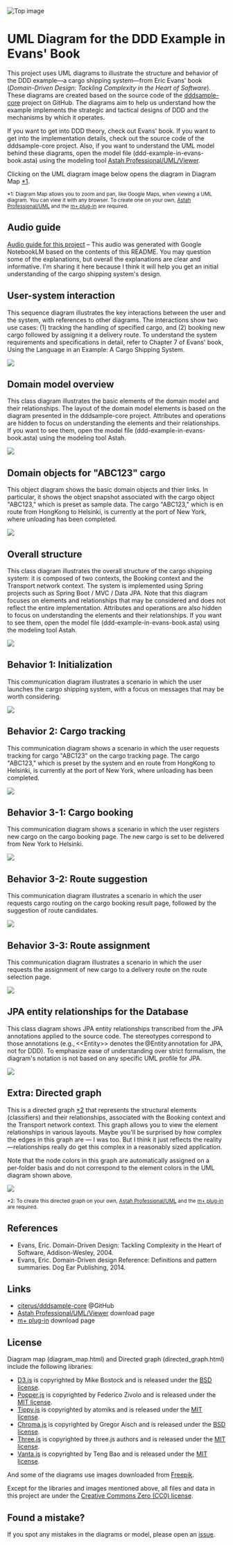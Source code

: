 <img src="./top_image.png" title="Top image" />

# UML Diagram for the DDD Example in Evans' Book

This project uses UML diagrams to illustrate the structure and behavior of the DDD example—a cargo shipping system—from Eric Evans' book (*Domain-Driven Design: Tackling Complexity in the Heart of Software*). These diagrams are created based on the source code of the [dddsample-core](https://github.com/citerus/dddsample-core) project on GitHub. The diagrams aim to help us understand how the example implements the strategic and tactical designs of DDD and the mechanisms by which it operates.  

If you want to get into DDD theory, check out Evans' book. If you want to get into the implementation details, check out the source code of the dddsample-core project. Also, if you want to understand the UML model behind these diagrams, open the model file (ddd-example-in-evans-book.asta) using the modeling tool [Astah Professional/UML/Viewer](https://astah.net/download).  

Clicking on the UML diagram image below opens the diagram in Diagram Map [*1](#footnote1).

<sub><a id="footnote1">*1</a>: Diagram Map allows you to zoom and pan, like Google Maps, when viewing a UML diagram. You can view it with any browser. To create one on your own, [Astah Professional/UML](https://astah.net/download) and the [m+ plug-in](https://sites.google.com/view/m-plus-plugin/download) are required.</sub>


## Audio guide

[Audio guide for this project](https://takaakit.github.io/uml-diagram-for-ddd-example-in-evans-book/audio/audio_guide.wav) – This audio was generated with Google NotebookLM based on the contents of this README. You may question some of the explanations, but overall the explanations are clear and informative. I'm sharing it here because I think it will help you get an initial understanding of the cargo shipping system's design.


## User-system interaction
This sequence diagram illustrates the key interactions between the user and the system, with references to other diagrams. The interactions show two use cases: (1) tracking the handling of specified cargo, and (2) booking new cargo followed by assigning it a delivery route. To understand the system requirements and specifications in detail, refer to Chapter 7 of Evans' book, Using the Language in an Example: A Cargo Shipping System.

<a href="https://takaakit.github.io/uml-diagram-for-ddd-example-in-evans-book/uml_diagram/User-system interaction/diagram_map.html?highlight=0" title="User-system interaction"><img src="./uml_diagram/User-system interaction/diagram_map.svg" /></a>


## Domain model overview
This class diagram illustrates the basic elements of the domain model and their relationships. The layout of the domain model elements is based on the diagram presented in the dddsample-core project. Attributes and operations are hidden to focus on understanding the elements and their relationships. If you want to see them, open the model file (ddd-example-in-evans-book.asta) using the modeling tool Astah.

<a href="https://takaakit.github.io/uml-diagram-for-ddd-example-in-evans-book/uml_diagram/Domain model overview/diagram_map.html?highlight=0" title="Domain model overview"><img src="./uml_diagram/Domain model overview/diagram_map.svg" /></a>


## Domain objects for "ABC123" cargo
This object diagram shows the basic domain objects and thier links. In particular, it shows the object snapshot associated with the cargo object "ABC123," which is preset as sample data. The cargo "ABC123," which is en route from HongKong to Helsinki, is currently at the port of New York, where unloading has been completed.

<a href="https://takaakit.github.io/uml-diagram-for-ddd-example-in-evans-book/uml_diagram/Domain objects for ABC123 cargo/diagram_map.html?highlight=0" title="Domain objects for ABC123 cargo"><img src="./uml_diagram/Domain objects for ABC123 cargo/diagram_map.svg" /></a>


## Overall structure
This class diagram illustrates the overall structure of the cargo shipping system: it is composed of two contexts, the Booking context and the Transport network context. The system is implemented using Spring projects such as Spring Boot / MVC / Data JPA. Note that this diagram focuses on elements and relationships that may be considered and does not reflect the entire implementation. Attributes and operations are also hidden to focus on understanding the elements and their relationships. If you want to see them, open the model file (ddd-example-in-evans-book.asta) using the modeling tool Astah.

<a href="https://takaakit.github.io/uml-diagram-for-ddd-example-in-evans-book/uml_diagram/Overall structure/diagram_map.html?highlight=0" title="Overall structure"><img src="./uml_diagram/Overall structure/diagram_map.svg" /></a>


## Behavior 1: Initialization
This communication diagram illustrates a scenario in which the user launches the cargo shipping system, with a focus on messages that may be worth considering.

<a href="https://takaakit.github.io/uml-diagram-for-ddd-example-in-evans-book/uml_diagram/Behavior 1 Initialization/diagram_map.html?highlight=0" title="Behavior 1: Initialization"><img src="./uml_diagram/Behavior 1 Initialization/diagram_map.svg" /></a>


## Behavior 2: Cargo tracking
This communication diagram shows a scenario in which the user requests tracking for cargo "ABC123" on the cargo tracking page. The cargo "ABC123," which is preset by the system and en route from HongKong to Helsinki, is currently at the port of New York, where unloading has been completed.

<a href="https://takaakit.github.io/uml-diagram-for-ddd-example-in-evans-book/uml_diagram/Behavior 2 Cargo tracking/diagram_map.html?highlight=0" title="Behavior 2: Cargo tracking"><img src="./uml_diagram/Behavior 2 Cargo tracking/diagram_map.svg" /></a>


## Behavior 3-1: Cargo booking
This communication diagram shows a scenario in which the user registers new cargo on the cargo booking page. The new cargo is set to be delivered from New York to Helsinki.

<a href="https://takaakit.github.io/uml-diagram-for-ddd-example-in-evans-book/uml_diagram/Behavior 3-1 Cargo booking/diagram_map.html?highlight=0" title="Behavior 3-1: Cargo booking"><img src="./uml_diagram/Behavior 3-1 Cargo booking/diagram_map.svg" /></a>


## Behavior 3-2: Route suggestion
This communication diagram illustrates a scenario in which the user requests cargo routing on the cargo booking result page, followed by the suggestion of route candidates.

<a href="https://takaakit.github.io/uml-diagram-for-ddd-example-in-evans-book/uml_diagram/Behavior 3-2 Route suggestion/diagram_map.html?highlight=0" title="Behavior 3-2: Route suggestion"><img src="./uml_diagram/Behavior 3-2 Route suggestion/diagram_map.svg" /></a>


## Behavior 3-3: Route assignment
This communication diagram illustrates a scenario in which the user requests the assignment of new cargo to a delivery route on the route selection page.

<a href="https://takaakit.github.io/uml-diagram-for-ddd-example-in-evans-book/uml_diagram/Behavior 3-3 Route assignment/diagram_map.html?highlight=0" title="Behavior 3-3: Route assignment"><img src="./uml_diagram/Behavior 3-3 Route assignment/diagram_map.svg" /></a>


## JPA entity relationships for the Database
This class diagram shows JPA entity relationships transcribed from the JPA annotations applied to the source code. The stereotypes correspond to those annotations (e.g., \<\<Entity\>\> denotes the @Entity annotation for JPA, not for DDD). To emphasize ease of understanding over strict formalism, the diagram's notation is not based on any specific UML profile for JPA.

<a href="https://takaakit.github.io/uml-diagram-for-ddd-example-in-evans-book/uml_diagram/JPA entity relationships for the Database/diagram_map.html?highlight=0" title="JPA entity relationships for the Database"><img src="./uml_diagram/JPA entity relationships for the Database/diagram_map.svg" /></a>


## Extra: Directed graph
This is a directed graph [*2](#footnote2) that represents the structural elements (classifiers) and their relationships, associated with the Booking context and the Transport network context. This graph allows you to view the element relationships in various layouts. Maybe you'll be surprised by how complex the edges in this graph are — I was too. But I think it just reflects the reality—relationships really do get this complex in a reasonably sized application.

Note that the node colors in this graph are automatically assigned on a per‑folder basis and do not correspond to the element colors in the UML diagram shown above.

<a href="https://takaakit.github.io/uml-diagram-for-ddd-example-in-evans-book/directed_graph/directed_graph.html" title="Directed graph of structural elements and their relationships"><img src="./directed_graph/directed_graph.jpg" /></a>

<sub><a id="footnote2">*2</a>: To create this directed graph on your own, [Astah Professional/UML](https://astah.net/download) and the [m+ plug-in](https://sites.google.com/view/m-plus-plugin/download) are required.</sub>


## References
* Evans, Eric. Domain-Driven Design: Tackling Complexity in the Heart of Software, Addison-Wesley, 2004.
* Evans, Eric. Domain-Driven design Reference: Definitions and pattern summaries. Dog Ear Publishing, 2014.


## Links
* [citerus/dddsample-core](https://github.com/citerus/dddsample-core) @GitHub
* [Astah Professional/UML/Viewer](https://astah.net/download) download page
* [m+ plug-in](https://sites.google.com/view/m-plus-plugin/download) download page


## License
Diagram map (diagram_map.html) and Directed graph (directed_graph.html) include the following libraries:
* [D3.js](https://d3js.org) is copyrighted by Mike Bostock and is released under the [BSD license](https://opensource.org/licenses/BSD-3-Clause).
* [Popper.js](https://popper.js.org) is copyrighted by Federico Zivolo and is released under the [MIT license](https://opensource.org/licenses/MIT).
* [Tippy.js](https://atomiks.github.io/tippyjs) is copyrighted by atomiks and is released under the [MIT license](https://opensource.org/licenses/MIT).
* [Chroma.js](https://gka.github.io/chroma.js) is copyrighted by Gregor Aisch and is released under the [BSD license](https://opensource.org/licenses/BSD-3-Clause).
* [Three.js](https://threejs.org) is copyrighted by three.js authors and is released under the [MIT license](https://opensource.org/licenses/MIT).
* [Vanta.js](https://www.vantajs.com) is copyrighted by Teng Bao and is released under the [MIT license](https://opensource.org/licenses/MIT).

And some of the diagrams use images downloaded from [Freepik](https://www.freepik.com/).

Except for the libraries and images mentioned above, all files and data in this project are under the [Creative Commons Zero (CC0) license](https://creativecommons.org/publicdomain/zero/1.0/).


## Found a mistake?
If you spot any mistakes in the diagrams or model, please open an [issue](https://github.com/takaakit/uml-diagram-for-ddd-example-in-evans-book/issues).
